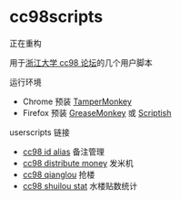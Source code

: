 cc98scripts
===========
正在重构

用于[浙江大学 cc98 论坛](http://www.cc98.org/)的几个用户脚本

运行环境

- Chrome 预装 [TamperMonkey](https://chrome.google.com/webstore/detail/tampermonkey/dhdgffkkebhmkfjojejmpbldmpobfkfo)
- Firefox 预装 [GreaseMonkey](https://addons.mozilla.org/firefox/addon/greasemonkey) 或 [Scriptish](https://addons.mozilla.org/firefox/addon/scriptish)

userscripts 链接

- [cc98 id alias](https://userscripts.org/scripts/show/172855) 备注管理
- [cc98 distribute money](https://userscripts.org/scripts/show/170866) 发米机
- [cc98 qianglou](https://userscripts.org/scripts/show/173069) 抢楼
- [cc98 shuilou stat](https://userscripts.org/scripts/show/173548) 水楼贴数统计
